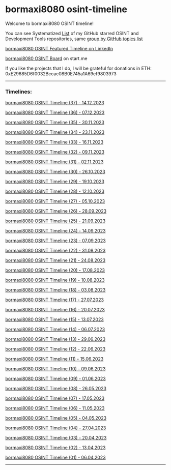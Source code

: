 # bormaxi8080 osint-timeline


Welcome to bormaxi8080 OSINT timeline!

You can see Systematized [List](https://github.com/bormaxi8080/github-starred-repos-builder/blob/main/starred_repos.md) of my GitHub starred OSINT and Development Tools repositories, same [group by GitHub topics list](https://github.com/bormaxi8080/starred)

[bormaxi8080 OSINT Featured Timeline on LinkedIn](https://www.linkedin.com/in/osintech/details/featured/)

[bormaxi8080 OSINT Board](https://start.me/p/X2G0DB/bormaxi8080-osint-board) on start.me

If you like the projects that I do, I will be grateful for donations in ETH: 0xE29685D6f0032Bccac08B0E745a1A69ef9803973

----

### Timelines:

[bormaxi8080 OSINT Timeline (37) - 14.12.2023](./timelines/bormaxi8080-osint-timeline_37_14.12.2023.md)

[bormaxi8080 OSINT Timeline (36) - 07.12.2023](./timelines/bormaxi8080-osint-timeline_36_07.12.2023.md)

[bormaxi8080 OSINT Timeline (35) - 30.11.2023](./timelines/bormaxi8080-osint-timeline_35_30.11.2023.md)

[bormaxi8080 OSINT Timeline (34) - 23.11.2023](./timelines/bormaxi8080-osint-timeline_34_23.11.2023.md)

[bormaxi8080 OSINT Timeline (33) - 16.11.2023](./timelines/bormaxi8080-osint-timeline_33_16.11.2023.md)

[bormaxi8080 OSINT Timeline (32) - 09.11.2023](./timelines/bormaxi8080-osint-timeline_32_09.11.2023.md)

[bormaxi8080 OSINT Timeline (31) - 02.11.2023](./timelines/bormaxi8080-osint-timeline_31_02.11.2023.md)

[bormaxi8080 OSINT Timeline (30) - 26.10.2023](./timelines/bormaxi8080-osint-timeline_30_26.10.2023.md)

[bormaxi8080 OSINT Timeline (29) - 19.10.2023](./timelines/bormaxi8080-osint-timeline_29_19.10.2023.md)

[bormaxi8080 OSINT Timeline (28) - 12.10.2023](./timelines/bormaxi8080-osint-timeline_28_12.10.2023.md)

[bormaxi8080 OSINT Timeline (27) - 05.10.2023](./timelines/bormaxi8080-osint-timeline_27_05.10.2023.md)

[bormaxi8080 OSINT Timeline (26) - 28.09.2023](./timelines/bormaxi8080-osint-timeline_26_28.09.2023.md)

[bormaxi8080 OSINT Timeline (25) - 21.09.2023](./timelines/bormaxi8080-osint-timeline_25_21.09.2023.md)

[bormaxi8080 OSINT Timeline (24) - 14.09.2023](./timelines/bormaxi8080-osint-timeline_24_14.09.2023.md)

[bormaxi8080 OSINT Timeline (23) - 07.09.2023](./timelines/bormaxi8080-osint-timeline_23_07.09.2023.md)

[bormaxi8080 OSINT Timeline (22) - 31.08.2023](./timelines/bormaxi8080-osint-timeline_22_31.08.2023.md)

[bormaxi8080 OSINT Timeline (21) - 24.08.2023](./timelines/bormaxi8080-osint-timeline_21_24.08.2023.md)

[bormaxi8080 OSINT Timeline (20) - 17.08.2023](./timelines/bormaxi8080-osint-timeline_20_17.08.2023.md)

[bormaxi8080 OSINT Timeline (19) - 10.08.2023](./timelines/bormaxi8080-osint-timeline_19_10.08.2023.md)

[bormaxi8080 OSINT Timeline (18) - 03.08.2023](./timelines/bormaxi8080-osint-timeline_18_03.08.2023.md)

[bormaxi8080 OSINT Timeline (17) - 27.07.2023](./timelines/bormaxi8080-osint-timeline_17_27.07.2023.md)

[bormaxi8080 OSINT Timeline (16) - 20.07.2023](./timelines/bormaxi8080-osint-timeline_16_20.07.2023.md)

[bormaxi8080 OSINT Timeline (15) - 13.07.2023](./timelines/bormaxi8080-osint-timeline_15_13.07.2023.md)

[bormaxi8080 OSINT Timeline (14) - 06.07.2023](./timelines/bormaxi8080-osint-timeline_14_06.07.2023.md)

[bormaxi8080 OSINT Timeline (13) - 29.06.2023](./timelines/bormaxi8080-osint-timeline_13_29.06.2023.md)

[bormaxi8080 OSINT Timeline (12) - 22.06.2023](./timelines/bormaxi8080-osint-timeline_12_22.06.2023.md)

[bormaxi8080 OSINT Timeline (11) - 15.06.2023](./timelines/bormaxi8080-osint-timeline_11_15.06.2023.md)

[bormaxi8080 OSINT Timeline (10) - 09.06.2023](./timelines/bormaxi8080-osint-timeline_10_09.06.2023.md)

[bormaxi8080 OSINT Timeline (09) - 01.06.2023](./timelines/bormaxi8080-osint-timeline_09_01.06.2023.md)

[bormaxi8080 OSINT Timeline (08) - 26.05.2023](./timelines/bormaxi8080-osint-timeline_08_26.05.2023.md)

[bormaxi8080 OSINT Timeline (07) - 17.05.2023](./timelines/bormaxi8080-osint-timeline_07_17.05.2023.md)

[bormaxi8080 OSINT Timeline (06) - 11.05.2023](./timelines/bormaxi8080-osint-timeline_06_11.05.2023.md)

[bormaxi8080 OSINT Timeline (05) - 04.05.2023](./timelines/bormaxi8080-osint-timeline_05_04.05.2023.md)

[bormaxi8080 OSINT Timeline (04) - 27.04.2023](./timelines/bormaxi8080-osint-timeline_04_27.04.2023.md)

[bormaxi8080 OSINT Timeline (03) - 20.04.2023](./timelines/bormaxi8080-osint-timeline_03_20.04.2023.md)

[bormaxi8080 OSINT Timeline (02) - 13.04.2023](./timelines/bormaxi8080-osint-timeline_02_13.04.2023.md)

[bormaxi8080 OSINT Timeline (01) - 06.04.2023](./timelines/bormaxi8080-osint-timeline_01_06.04.2023.md)

----

